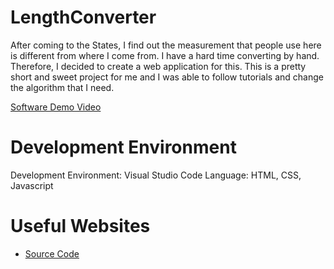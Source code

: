 # LengthConverter

After coming to the States, I find out the measurement that people use here is different from where I come from. I have a hard time converting by hand. Therefore, I decided to create a web application for this. This is a pretty short and sweet project for me and I was able to follow tutorials and change the algorithm that I need.

[Software Demo Video]()

# Development Environment
Development Environment: Visual Studio Code 
Language: HTML, CSS, Javascript

# Useful Websites
* [Source Code](https://codepen.io/itsellej/pen/XBBpZp)

